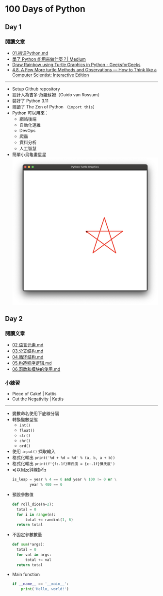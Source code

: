 # 100 Days of Python

## Day 1

### 閱讀文章
- [01.初识Python.md](https://github.com/jackfrued/Python-100-Days/blob/master/Day01-15/01.初识Python.md)
- [學了 Python 能用來做什麼？| Medium](https://allaboutdataanalysis.medium.com/學了-python-能用來做什麼-3a5062113267)
- [Draw Rainbow using Turtle Graphics in Python - GeeksforGeeks](https://www.geeksforgeeks.org/draw-rainbow-using-turtle-graphics-in-python/)
- [4.8. A Few More turtle Methods and Observations — How to Think like a Computer Scientist: Interactive Edition](https://runestone.academy/ns/books/published/thinkcspy/PythonTurtle/AFewMoreturtleMethodsandObservations.html)

---

- Setup Github repository
- 設計人為吉多·范羅蘇姆（Guido van Rossum）
- 裝好了 Python 3.11
- 閱讀了 The Zen of Python （`import this`）
- Python 可以用來：
	- 網站後端
	- 自動化運維
	- DevOps
	- 爬蟲
	- 資料分析
	- 人工智慧
- 簡單小烏龜畫星星
![turtle.png](day1/turtle.png)

## Day 2

### 閱讀文章
- [02.语言元素.md](https://github.com/jackfrued/Python-100-Days/blob/master/Day01-15/02.语言元素.md)
- [03.分支结构.md](https://github.com/jackfrued/Python-100-Days/blob/master/Day01-15/03.分支结构.md)
- [04.循环结构.md](https://github.com/jackfrued/Python-100-Days/blob/master/Day01-15/04.循环结构.md)
- [05.构造程序逻辑.md](https://github.com/jackfrued/Python-100-Days/blob/master/Day01-15/05.构造程序逻辑.md)
- [06.函数和模块的使用.md](https://github.com/jackfrued/Python-100-Days/blob/master/Day01-15/06.函数和模块的使用.md)

### 小練習
- Piece of Cake! | Kattis
- Cut the Negativity | Kattis

---

- 變數命名使用下底線分隔
- 轉換變數型態
	- `int()`
	- `float()`
	- `str()`
	- `chr()`
	- `ord()`
- 使用 `input()` 擷取輸入
- 格式化輸出 `print('%d + %d = %d' % (a, b, a + b))`
- 格式化輸出 `print(f'{f:.1f}華氏度 = {c:.1f}攝氏度')`
- 可以用反斜線拆行
  ```Python
  is_leap = year % 4 == 0 and year % 100 != 0 or \
          year % 400 == 0
	```
- 預設參數值
  ```Python
  def roll_dice(n=2):
    total = 0
    for i in range(n):
        total += randint(1, 6)
    return total
	```
- 不固定參數數量
  ```Python
  def sum(*args):
    total = 0
    for val in args:
        total += val
    return total
	```
- Main function
  ```Python
  if __name__ == '__main__':
	  print('Hello, world!')
	```